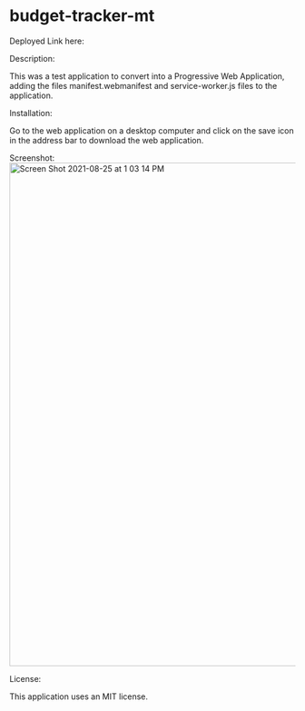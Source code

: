 # budget-tracker-mt

Deployed Link here: 

Description: 

This was a test application to convert into a Progressive Web Application, adding the files manifest.webmanifest and service-worker.js files to the application. 

Installation:

Go to the web application on a desktop computer and click on the save icon in the address bar to download the web application. 

Screenshot:
<img width="887" alt="Screen Shot 2021-08-25 at 1 03 14 PM" src="https://user-images.githubusercontent.com/85652700/130857138-0466a0b7-fda6-4898-8d53-3c05d0415aec.png">


License:

This application uses an MIT license. 
